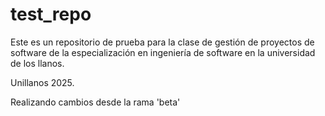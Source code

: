 # test_repo

Este es un repositorio de prueba para la clase de gestión de proyectos de software de la especialización en ingeniería de software en la universidad de los llanos.

Unillanos 2025.

Realizando cambios desde la rama 'beta'
